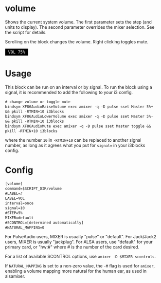 # volume

Shows the current system volume. The first parameter sets the step (and units to
display). The second parameter overrides the mixer selection. See the script for
details.

Scrolling on the block changes the volume. Right clicking toggles mute.

![](volume.png)

# Usage

This block can be run on an interval or by signal. To run the block using a
signal, it is recommended to add the following to your i3 config.

```
# change volume or toggle mute
bindsym XF86AudioRaiseVolume exec amixer -q -D pulse sset Master 5%+ && pkill -RTMIN+10 i3blocks
bindsym XF86AudioLowerVolume exec amixer -q -D pulse sset Master 5%- && pkill -RTMIN+10 i3blocks
bindsym XF86AudioMute exec amixer -q -D pulse sset Master toggle && pkill -RTMIN+10 i3blocks
```

where the number `10` in `-RTMIN+10` can be replaced to another signal number,
as long as it agrees what you put for `signal=` in your i3blocks config.

# Config

```
[volume]
command=$SCRIPT_DIR/volume
#LABEL=♪
LABEL=VOL
interval=once
signal=10
#STEP=5%
MIXER=default
#SCONTROL=[determined automatically]
#NATURAL_MAPPING=0
```

For PulseAudio users, MIXER is usually "pulse" or "default". For Jack/Jack2
users, MIXER is usually "jackplug". For ALSA users, use "default" for your
primary card, or "hw:#" where # is the number of the card desired.

For a list of available SCONTROL options, use `amixer -D $MIXER scontrols`.

If `NATURAL_MAPPING` is set to a non-zero value, the `-M` flag is used for
`amixer`, enabling a volume mapping more natural for the human ear, as used in
alsamixer.
